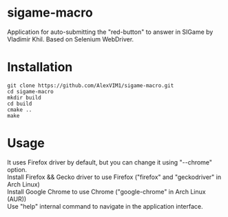 # sigame-macro
Application for auto-submitting the "red-button" to answer in SIGame by Vladimir Khil. Based on Selenium WebDriver.

# Installation
    git clone https://github.com/AlexVIM1/sigame-macro.git  
    cd sigame-macro  
    mkdir build  
    cd build  
    cmake ..  
    make  

# Usage
It uses Firefox driver by default, but you can change it using "--chrome" option.  
Install Firefox && Gecko driver to use Firefox ("firefox" and "geckodriver" in Arch Linux)  
Install Google Chrome to use Chrome ("google-chrome" in Arch Linux (AUR))  
Use "help" internal command to navigate in the application interface.  
